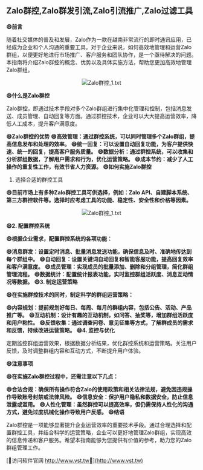 ## **Zalo群控,Zalo群发引流,Zalo引流推广,Zalo过滤工具**
**😄前言**

随着社交媒体的普及和发展，Zalo作为一款在越南非常流行的即时通讯应用，已经成为企业和个人沟通的重要工具。对于企业来说，如何高效地管理和运营Zalo群组，以便更好地进行市场推广、客户服务和团队协作，是一个亟待解决的问题。本指南将介绍Zalo群控的概念、优势以及具体实施方法，帮助您更加高效地管理Zalo群组。

 <center><img src="https://vst.tw/MP4/tuiguang/png/8.png" alt="Zalo群控_1.txt"></center>

**😄什么是Zalo群控**

Zalo群控，即通过技术手段对多个Zalo群组进行集中化管理和控制，包括消息发送、成员管理、自动回复等方面。通过群控技术，企业可以大大提高运营效率，降低人工成本，提升客户满意度。

**😄Zalo群控的优势**
**😄高效管理：通过群控系统，可以同时管理多个Zalo群组，提高信息发布和处理的效率。**
**😄统一回复：可以设置自动回复功能，为客户提供快速、统一的回复，提高客户服务质量。**
**😄数据分析：通过群控系统，可以收集和分析群组数据，了解用户需求和行为，优化运营策略。**
**😄成本节约：减少了人工操作的重复性工作，有效节省人力资源。**
**😄如何实施Zalo群控**
1. 选择合适的群控工具

**😄目前市场上有多种Zalo群控工具可供选择，例如：Zalo API、自建脚本系统、第三方群控软件等。选择时应考虑工具的功能、稳定性、安全性和价格等因素。**

 <center><img src="https://vst.tw/MP4/tuiguang/png/6.png" alt="Zalo群控_1.txt"></center>

**😄2. 配置群控系统**

**😄根据企业需求，配置群控系统的各项功能：**

**😄消息群发：设置定时消息、批量消息发送功能，确保信息及时、准确地传达到每个群组中。**
**😄自动回复：设置关键词自动回复和智能客服功能，提高回复效率和客户满意度。**
**😄成员管理：实现成员的批量添加、删除和分组管理，简化群组管理流程。**
**😄数据统计：配置统计报表功能，实时监控群组活跃度、消息互动情况等数据。**
**😄3. 制定运营策略**

**😄在实施群控技术的同时，制定科学的群组运营策略：**

**😄内容规划：提前规划好每日、每周、每月的群组内容，包括公告、活动、产品推广等。**
**😄互动机制：设计有趣的互动机制，如问答、抽奖等，增加群组活跃度和用户粘性。**
**😄反馈收集：通过调查问卷、意见征集等方式，了解群成员的需求和反馈，持续改进运营策略。**
**😄4. 监控与优化**

定期监控群组运营效果，根据数据分析结果，优化群控系统和运营策略。关注用户反馈，及时调整群组内容和互动方式，不断提升用户体验。

**😄注意事项**

**😄在实施Zalo群控过程中，还需注意以下几点：**

**😄合法合规：确保所有操作符合Zalo的使用政策和相关法律法规，避免因违规操作导致账号封禁或法律风险。**
**😄信息安全：保护用户隐私和数据安全，防止信息泄露或滥用。**
**😄人性化管理：虽然群控可以提高效率，但仍需保持人性化的沟通方式，避免过度机械化操作导致用户反感。**
**😄结语**

Zalo群控是一项能够显著提升企业运营效率的重要技术手段。通过合理选择和配置群控工具，并结合科学的运营策略，企业可以更好地管理Zalo群组，实现高效的信息传递和客户服务。希望本指南能够为您提供有价值的参考，助力您的Zalo群组管理工作。


[👻访问软件官网 http://www.vst.tw👻](http://www.vst.tw)
